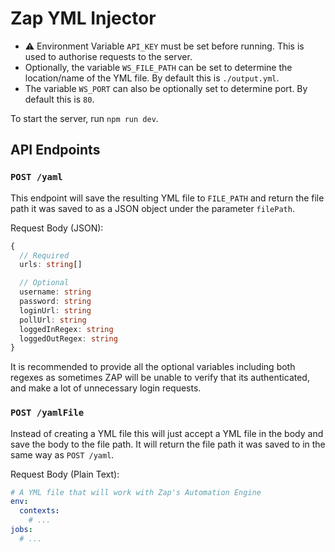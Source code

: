 # Zap YML Injector
- ⚠️ Environment Variable `API_KEY` must be set before running. This is used to authorise requests to the server.
- Optionally, the variable `WS_FILE_PATH` can be set to determine the location/name of the YML file. By default this is `./output.yml`.
- The variable `WS_PORT` can also be optionally set to determine port. By default this is `80`.

To start the server, run `npm run dev`.

## API Endpoints
### `POST /yaml`
This endpoint will save the resulting YML file to `FILE_PATH` and return the file path it was saved to as a JSON object under the parameter `filePath`.

Request Body (JSON):
```ts
{
  // Required
  urls: string[]

  // Optional
  username: string
  password: string
  loginUrl: string
  pollUrl: string
  loggedInRegex: string
  loggedOutRegex: string
}
```
It is recommended to provide all the optional variables including both regexes as sometimes ZAP will be unable to verify that its authenticated, and make a lot of unnecessary login requests.

### `POST /yamlFile`
Instead of creating a YML file this will just accept a YML file in the body and save the body to the file path. It will return the file path it was saved to in the same way as `POST /yaml`.

Request Body (Plain Text):
```yml
# A YML file that will work with Zap's Automation Engine
env: 
  contexts:
    # ...
jobs:
  # ...
```